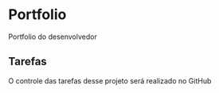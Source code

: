 # Portfolio
Portfolio do desenvolvedor

## Tarefas
O controle das tarefas desse projeto será realizado no GitHub